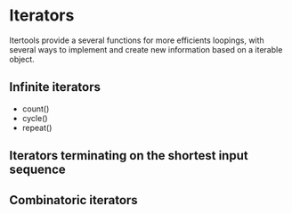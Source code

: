 # Iterators

Itertools provide a several functions for more efficients loopings, with several ways to implement and create new information based on a iterable object.

## Infinite iterators
- count()
- cycle()
- repeat()

## Iterators terminating on the shortest input sequence

## Combinatoric iterators

